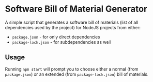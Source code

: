 # Software Bill of Material Generator

A simple script that generates a software bill of materials (list of all dependencies used by the project) for NodeJS projects from either:
- `package.json` - for only direct dependencies
- `package-lock.json` - for subdependencies as well

## Usage

Running `npm start` will prompt you to choose either a normal (from `package.json`) or an extended (from `package-lock.json`) bill of materials.


